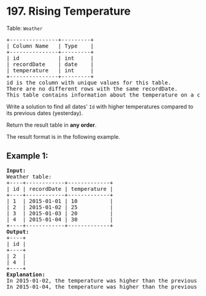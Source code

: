 # 197. Rising Temperature
Table: `Weather`  
<pre>
+---------------+---------+
| Column Name   | Type    |
+---------------+---------+
| id            | int     |
| recordDate    | date    |
| temperature   | int     |
+---------------+---------+
id is the column with unique values for this table.
There are no different rows with the same recordDate.
This table contains information about the temperature on a certain day.
</pre>

Write a solution to find all dates' `Id` with higher temperatures compared to its previous dates (yesterday).

Return the result table in <b>any order</b>.

The result format is in the following example.

## Example 1:
<pre>
<b>Input:</b> 
Weather table:
+----+------------+-------------+
| id | recordDate | temperature |
+----+------------+-------------+
| 1  | 2015-01-01 | 10          |
| 2  | 2015-01-02 | 25          |
| 3  | 2015-01-03 | 20          |
| 4  | 2015-01-04 | 30          |
+----+------------+-------------+
<b>Output:</b> 
+----+
| id |
+----+
| 2  |
| 4  |
+----+
<b>Explanation:</b> 
In 2015-01-02, the temperature was higher than the previous day (10 -> 25).
In 2015-01-04, the temperature was higher than the previous day (20 -> 30).
</pre>